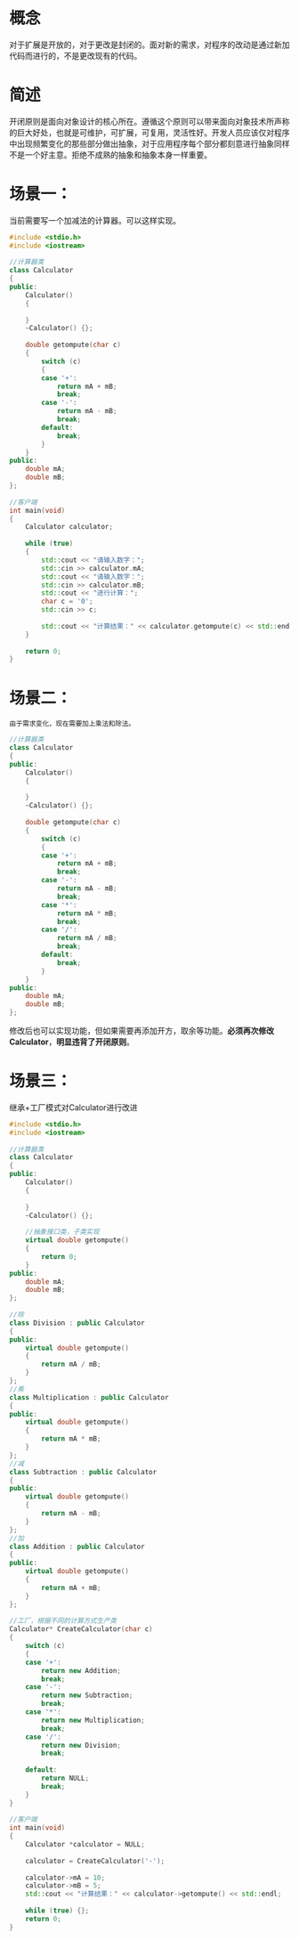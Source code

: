 # 概念
   对于扩展是开放的，对于更改是封闭的。面对新的需求，对程序的改动是通过新加代码而进行的，不是更改现有的代码。

# 简述
   开闭原则是面向对象设计的核心所在。遵循这个原则可以带来面向对象技术所声称的巨大好处，也就是可维护，可扩展，可复用，灵活性好。开发人员应该仅对程序中出现频繁变化的那些部分做出抽象，对于应用程序每个部分都刻意进行抽象同样不是一个好主意。拒绝不成熟的抽象和抽象本身一样重要。

# 场景一：
   当前需要写一个加减法的计算器。可以这样实现。

```c++
#include <stdio.h>
#include <iostream>
 
//计算器类
class Calculator
{
public:
	Calculator()
	{
 
	}
	~Calculator() {};
 
	double getompute(char c)
	{
		switch (c)
		{
		case '+':
			return mA + mB;
			break;
		case '-':
			return mA - mB;
			break;
		default:
			break;
		}
	}
public:
	double mA;
	double mB;
};
 
//客户端
int main(void)
{
	Calculator calculator;
 
	while (true)
	{
		std::cout << "请输入数字：";
		std::cin >> calculator.mA;
		std::cout << "请输入数字：";
		std::cin >> calculator.mB;
		std::cout << "进行计算：";
		char c = '0';
		std::cin >> c;
		
		std::cout << "计算结果：" << calculator.getompute(c) << std::endl;
	}
 
	return 0;
}
```

# 场景二：
    由于需求变化，现在需要加上乘法和除法。
```c++
//计算器类
class Calculator
{
public:
	Calculator()
	{
 
	}
	~Calculator() {};
 
	double getompute(char c)
	{
		switch (c)
		{
		case '+':
			return mA + mB;
			break;
		case '-':
			return mA - mB;
			break;
		case '*':
			return mA * mB;
			break;
		case '/':
			return mA / mB;
			break;
		default:
			break;
		}
	}
public:
	double mA;
	double mB;
};
```
修改后也可以实现功能，但如果需要再添加开方，取余等功能。**必须再次修改Calculator**，**明显违背了开闭原则**。

# 场景三：
继承+工厂模式对Calculator进行改进

```c++
#include <stdio.h>
#include <iostream>
 
//计算器类  
class Calculator
{
public:
	Calculator()
	{
 
	}
	~Calculator() {};
 
	//抽象接口类，子类实现
	virtual double getompute()
	{
		return 0;
	}
public:
	double mA;
	double mB;
};
 
//除
class Division : public Calculator
{
public:
	virtual double getompute()
	{
		return mA / mB;
	}
};
//乘
class Multiplication : public Calculator
{
public:
	virtual double getompute()
	{
		return mA * mB;
	}
};
//减
class Subtraction : public Calculator
{
public:
	virtual double getompute()
	{
		return mA - mB;
	}
};
//加
class Addition : public Calculator
{
public:
	virtual double getompute()
	{
		return mA + mB;
	}
};
 
//工厂，根据不同的计算方式生产类
Calculator* CreateCalculator(char c)
{
	switch (c)
	{
	case '+':
		return new Addition;
		break;
	case '-':
		return new Subtraction;
		break;
	case '*':
		return new Multiplication;
		break;
	case '/':
		return new Division;
		break;
 
	default:
		return NULL;
		break;
	}
}
 
//客户端
int main(void)
{
	Calculator *calculator = NULL;
 
	calculator = CreateCalculator('-');
 
	calculator->mA = 10;
	calculator->mB = 5;
	std::cout << "计算结果：" << calculator->getompute() << std::endl;
 
	while (true) {};
	return 0;
}
```